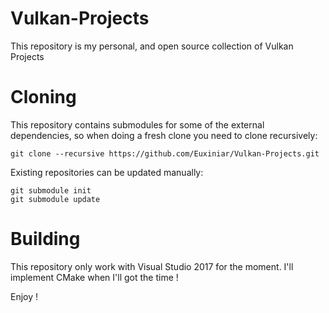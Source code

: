# Vulkan-Projects
This repository is my personal, and open source collection of Vulkan Projects

# Cloning

This repository contains submodules for some of the external dependencies, so when doing a fresh clone you need to clone recursively:

```
git clone --recursive https://github.com/Euxiniar/Vulkan-Projects.git
``` 

Existing repositories can be updated manually:

```
git submodule init
git submodule update
```

# Building

This repository only work with Visual Studio 2017 for the moment.
I'll implement CMake when I'll got the time !

Enjoy !

